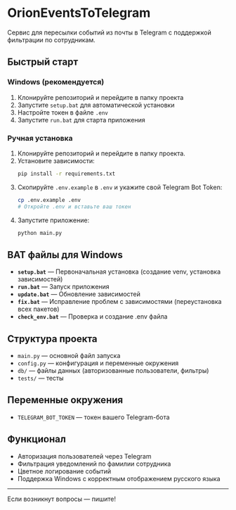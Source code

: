 # OrionEventsToTelegram

Сервис для пересылки событий из почты в Telegram с поддержкой фильтрации по сотрудникам.

## Быстрый старт

### Windows (рекомендуется)
1. Клонируйте репозиторий и перейдите в папку проекта
2. Запустите `setup.bat` для автоматической установки
3. Настройте токен в файле `.env`
4. Запустите `run.bat` для старта приложения

### Ручная установка
1. Клонируйте репозиторий и перейдите в папку проекта.
2. Установите зависимости:
   ```bash
   pip install -r requirements.txt
   ```
3. Скопируйте `.env.example` в `.env` и укажите свой Telegram Bot Token:
   ```bash
   cp .env.example .env
   # Откройте .env и вставьте ваш токен
   ```
4. Запустите приложение:
   ```bash
   python main.py
   ```

## BAT файлы для Windows

- **`setup.bat`** — Первоначальная установка (создание venv, установка зависимостей)
- **`run.bat`** — Запуск приложения
- **`update.bat`** — Обновление зависимостей
- **`fix.bat`** — Исправление проблем с зависимостями (переустановка всех пакетов)
- **`check_env.bat`** — Проверка и создание .env файла

## Структура проекта
- `main.py` — основной файл запуска
- `config.py` — конфигурация и переменные окружения
- `db/` — файлы данных (авторизованные пользователи, фильтры)
- `tests/` — тесты

## Переменные окружения
- `TELEGRAM_BOT_TOKEN` — токен вашего Telegram-бота

## Функционал
- Авторизация пользователей через Telegram
- Фильтрация уведомлений по фамилии сотрудника
- Цветное логирование событий
- Поддержка Windows с корректным отображением русского языка

---

Если возникнут вопросы — пишите! 